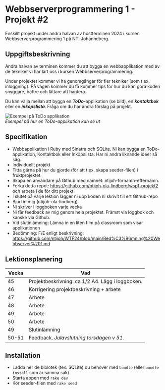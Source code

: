 # Webbserverprogrammering 1 - Projekt #2
Enskillt projekt under andra halvan av höstterminen 2024 i kursen Webbserverprogrammering 1 på NTI Johanneberg.

## Uppgiftsbeskrivning
Andra halvan av terminen kommer du att bygga en webbapplikation med av de tekniker vi har lärt oss i kursen Webbserverprogrammering.

Under projektet kommer vi ha genomgångar för fler tekniker (som t.ex. inloggning). På vägen kommer du få kommer tips för hur du kan göra koden snyggare, bättre och lättare att hantera.

Du kan välja mellan att bygga en ___ToDo___-applikation (se bild), en ___kontaktbok___ eller en ___inköpslista___. Fråga om du har andra förslag på projekt.

![Exempel på ToDo applikation](docs/img/todo-app.png)  
*Exempel på hur en ToDo-applikation kan se ut*

## Specifikation
- Webbapplikation i Ruby med Sinatra och SQLite. Ni kan bygga en ToDo-applikation, Kontaktbok eller Inköpslista. Har ni andra liknande idéer så säg.
- Individuellt projekt
- Titta gärna på hur du gjorde (för att t.ex. skapa seeder-filen) i fruktprojektet.
- Skapa en användare på Github med namnet: ntijoh-fornamn-efternamn.
- Forka detta repot: https://github.com/ntijoh-ola-lindberg/wsp1-projekt2 och arbeta i de för ditt projekt.
- I slutet på varje lektion lägger ni upp koden ni skrivit till ert Github-repo
- Bjud in mig (ntijoh-ola-lindberg)
- Ni skriver i loggboken varje vecka
- Ni får feedback av mig genom hela projektet. Främst via loggbok och kanske via Github.
- Vid slutinlämning: Lämna in en liten film på classroom som visar applikationen
- Bedömning: F/E enligt beskrivning: https://github.com/ntijoh/WTF24/blob/main/Bed%C3%B6mning%20Webbserver%201.md

## Lektionsplanering

| Vecka 	| Vad                                    	    |
|-------	|---------------------------------------------|
| 45     	| Projektbeskrivning: ca 1/2 A4. Lägg i loggboken.              |
| 46     	| Korrigering projektbeskrivning + arbete     |
| 47     	| Arbete                                 	    |
| 48   	  | Arbete                              	      |
| 49     	| Arbete                                 	    |
| 50     	| Arbete                                 	    |
| 49    	| Slutinlämning                               |
| 50-51   | Feedback.  _Julavslutning  torsdagen v 51_. |

## Installation

- Ladda ner de biblotek (tex. SQLite) du behöver med `bundle` (eller `bundle install` som är samma sak)
- Starta appen med `rake dev`
- Kör seeder-filen med `rake seed`
